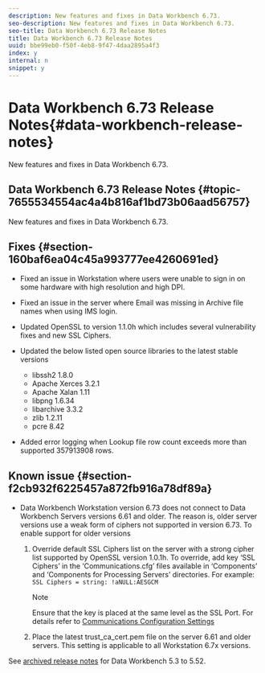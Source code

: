 ```yaml
---
description: New features and fixes in Data Workbench 6.73.
seo-description: New features and fixes in Data Workbench 6.73.
seo-title: Data Workbench 6.73 Release Notes
title: Data Workbench 6.73 Release Notes
uuid: bbe99eb0-f50f-4eb8-9f47-4daa2895a4f3
index: y
internal: n
snippet: y
---
```


# Data Workbench 6.73 Release Notes{#data-workbench-release-notes}

New features and fixes in Data Workbench 6.73.

## Data Workbench 6.73 Release Notes {#topic-7655534554ac4a4b816af1bd73b06aad56757}

New features and fixes in Data Workbench 6.73.

## Fixes {#section-160baf6ea04c45a993777ee4260691ed}

* Fixed an issue in Workstation where users were unable to sign in on some hardware with high resolution and high DPI. 
* Fixed an issue in the server where Email was missing in Archive file names when using IMS login. 
* Updated OpenSSL to version 1.1.0h which includes several vulnerability fixes and new SSL Ciphers. 
* Updated the below listed open source libraries to the latest stable versions

    * libssh2 1.8.0 
    * Apache Xerces 3.2.1 
    * Apache Xalan 1.11 
    * libpng 1.6.34 
    * libarchive 3.3.2 
    * zlib 1.2.11 
    * pcre 8.42

* Added error logging when Lookup file row count exceeds more than supported 357913908 rows.

## Known issue {#section-f2cb932f6225457a872fb916a78df89a}

* Data Workbench Workstation version 6.73 does not connect to Data Workbench Servers versions 6.61 and older. The reason is, older server versions use a weak form of ciphers not supported in version 6.73. To enable support for older versions

    1. Override default SSL Ciphers list on the server with a strong cipher list supported by OpenSSL version 1.0.1h. To override, add key ‘SSL Ciphers’ in the ‘Communications.cfg’ files available in ‘Components’ and ‘Components for Processing Servers’ directories. For example: `SSL Ciphers = string: !aNULL:AESGCM`     
    
       >[!NOTE]
       >
       >Ensure that the key is placed at the same level as the SSL Port. For details refer to [Communications Configuration Settings](https://marketing.adobe.com/resources/help/en_US/insight/svrprod/c_comm_cfg_stgs.html)

    1. Place the latest trust_ca_cert.pem file on the server 6.61 and older servers. This setting is applicable to all Workstation 6.7x versions.

See [archived release notes](https://marketing.adobe.com/resources/help/en_US/insight/insight_release_notes_prev.pdf) for Data Workbench 5.3 to 5.52. 
